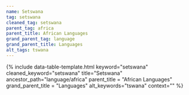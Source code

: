 ```yaml
---
name: Setswana
tag: setswana
cleaned_tag: setswana
parent_tag: africa
parent_title: African Languages
grand_parent_tag: language
grand_parent_title: Languages
alt_tags: tswana
---
```


{% include data-table-template.html 
  keyword="setswana" 
  cleaned_keyword="setswana" 
  title="Setswana"
  ancestor_path="language/africa" 
  parent_title = "African Languages"
  grand_parent_title = "Languages"
  alt_keywords="tswana"
  context=""
%}

